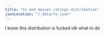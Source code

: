 ```yaml
---
title: "tv and movies ratings distribution"
jsonLocation: "/_data/tv.json"
---
```


I know this distribution is fucked idk what to do